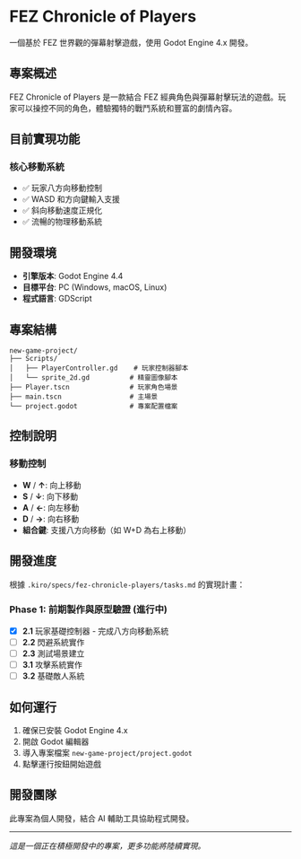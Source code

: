 # FEZ Chronicle of Players

一個基於 FEZ 世界觀的彈幕射擊遊戲，使用 Godot Engine 4.x 開發。

## 專案概述

FEZ Chronicle of Players 是一款結合 FEZ 經典角色與彈幕射擊玩法的遊戲。玩家可以操控不同的角色，體驗獨特的戰鬥系統和豐富的劇情內容。

## 目前實現功能

### 核心移動系統
- ✅ 玩家八方向移動控制
- ✅ WASD 和方向鍵輸入支援
- ✅ 斜向移動速度正規化
- ✅ 流暢的物理移動系統

## 開發環境

- **引擎版本**: Godot Engine 4.4
- **目標平台**: PC (Windows, macOS, Linux)
- **程式語言**: GDScript

## 專案結構

```
new-game-project/
├── Scripts/
│   ├── PlayerController.gd    # 玩家控制器腳本
│   └── sprite_2d.gd          # 精靈圖像腳本
├── Player.tscn               # 玩家角色場景
├── main.tscn                 # 主場景
└── project.godot             # 專案配置檔案
```

## 控制說明

### 移動控制
- **W** / **↑**: 向上移動
- **S** / **↓**: 向下移動
- **A** / **←**: 向左移動
- **D** / **→**: 向右移動
- **組合鍵**: 支援八方向移動（如 W+D 為右上移動）

## 開發進度

根據 `.kiro/specs/fez-chronicle-players/tasks.md` 的實現計畫：

### Phase 1: 前期製作與原型驗證 (進行中)
- [x] **2.1** 玩家基礎控制器 - 完成八方向移動系統
- [ ] **2.2** 閃避系統實作
- [ ] **2.3** 測試場景建立
- [ ] **3.1** 攻擊系統實作
- [ ] **3.2** 基礎敵人系統

## 如何運行

1. 確保已安裝 Godot Engine 4.x
2. 開啟 Godot 編輯器
3. 導入專案檔案 `new-game-project/project.godot`
4. 點擊運行按鈕開始遊戲

## 開發團隊

此專案為個人開發，結合 AI 輔助工具協助程式開發。

---

*這是一個正在積極開發中的專案，更多功能將陸續實現。*